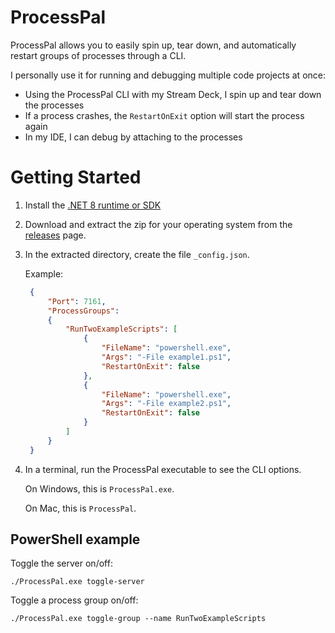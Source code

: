 # ProcessPal

ProcessPal allows you to easily spin up, tear down, and automatically restart groups of processes through a CLI.

I personally use it for running and debugging multiple code projects at once:
- Using the ProcessPal CLI with my Stream Deck, I spin up and tear down the processes
- If a process crashes, the `RestartOnExit` option will start the process again
- In my IDE, I can debug by attaching to the processes

# Getting Started

1. Install the [.NET 8 runtime or SDK](https://dotnet.microsoft.com/en-us/download/dotnet/8.0)
1. Download and extract the zip for your operating system from the [releases](https://github.com/daltonks/ProcessPal/releases) page.
1. In the extracted directory, create the file `_config.json`.
  
   Example:
   ```json
    {
        "Port": 7161,
        "ProcessGroups": 
        {
            "RunTwoExampleScripts": [
                {
                    "FileName": "powershell.exe",
                    "Args": "-File example1.ps1",
                    "RestartOnExit": false
                },
                {
                    "FileName": "powershell.exe",
                    "Args": "-File example2.ps1",
                    "RestartOnExit": false
                }
            ]
        }
    }
   ```

1. In a terminal, run the ProcessPal executable to see the CLI options.
   
   On Windows, this is `ProcessPal.exe`.

   On Mac, this is `ProcessPal`.

## PowerShell example

Toggle the server on/off:

`./ProcessPal.exe toggle-server`

Toggle a process group on/off:

`./ProcessPal.exe toggle-group --name RunTwoExampleScripts`
